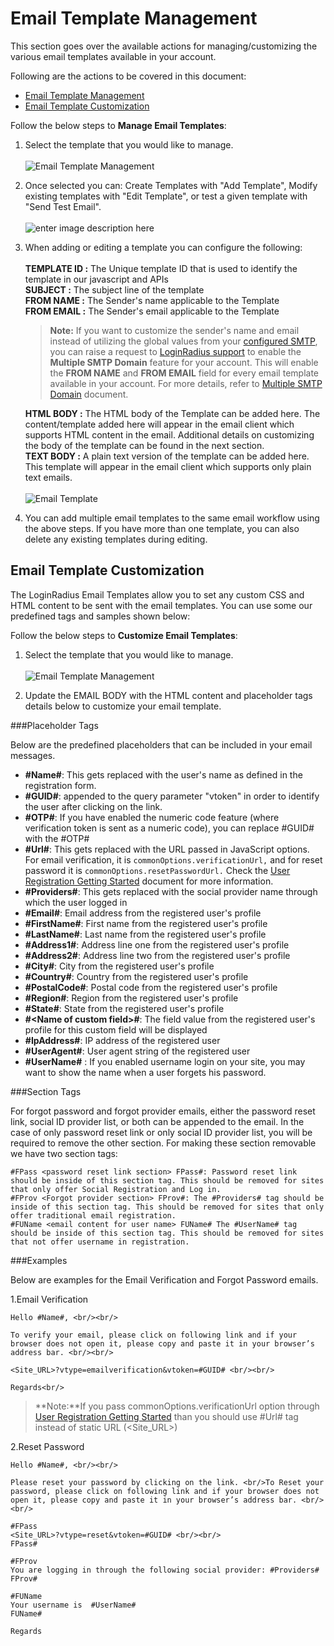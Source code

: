 # Email Template Management

This section goes over the available actions for managing/customizing the various email templates available in your account.

Following are the actions to be covered in this document:

- [Email Template Management](#email-template-management)
- [Email Template Customization](#emailtemplatecustomization0)

Follow the below steps to **Manage Email Templates**:

1. Select the template that you would like to manage.
   <br><br>![](https://apidocs.lrcontent.com/images/new_92725e77b065009689.61942750.png "Email Template Management")

2. Once selected you can: Create Templates with "Add Template", Modify existing templates with "Edit Template", or test a given template with "Send Test Email".
   <br><br>![enter image description here](https://apidocs.lrcontent.com/images/6_45415e76c5d0177992.45987817.png)

3. When adding or editing a template you can configure the following:<br><br>
   **TEMPLATE ID :** The Unique template ID that is used to identify the template in our javascript and APIs<br>
   **SUBJECT :** The subject line of the template<br>
   **FROM NAME :** The Sender's name applicable to the Template<br>
   **FROM EMAIL :** The Sender's email applicable to the Template<br>

   > **Note:** If you want to customize the sender's name and email instead of utilizing the global values from your [configured SMTP](https://adminconsole.loginradius.com/platform-configuration/identity-workflow/communication-configuration/email-configuration), you can raise a request to [LoginRadius support](https://adminconsole.loginradius.com/support/tickets/open-a-new-ticket) to enable the **Multiple SMTP Domain** feature for your account. This will enable the **FROM NAME** and **FROM EMAIL** field for every email template available in your account. For more details, refer to [Multiple SMTP Domain](/api/v2/admin-console/platform-configuration/standard-login/multiple-smtp-domain/) document.

   **HTML BODY :** The HTML body of the Template can be added here. The content/template added here will appear in the email client which supports HTML content in the email. Additional details on customizing the body of the template can be found in the next section.<br>
   **TEXT BODY :** A plain text version of the template can be added here. This template will appear in the email client which supports only plain text emails.
   <br><br>
   ![Email Template](https://apidocs.lrcontent.com/images/6--Email-Template_206806302592717a508.75464539.png "Email Template")

4. You can add multiple email templates to the same email workflow using the above steps. If you have more than one template, you can also delete any existing templates during editing.

## Email Template Customization

The LoginRadius Email Templates allow you to set any custom CSS and HTML content to be sent with the email templates. You can use some our predefined tags and samples shown below:

Follow the below steps to **Customize Email Templates**:

1. Select the template that you would like to manage.
   <br><br>![](https://apidocs.lrcontent.com/images/new_92725e77b065009689.61942750.png "Email Template Management")

2. Update the EMAIL BODY with the HTML content and placeholder tags details below to customize your email template.

###Placeholder Tags

Below are the predefined placeholders that can be included in your email messages.

- **#Name#**: This gets replaced with the user's name as defined in the registration form.
- **#GUID#**: appended to the query parameter "vtoken" in order to identify the user after clicking on the link.
- **#OTP#**: If you have enabled the numeric code feature (where verification token is sent as a numeric code), you can replace #GUID# with the #OTP#
- **#Url#**: This gets replaced with the URL passed in JavaScript options. For email verification, it is `commonOptions.verificationUrl,` and for reset password it is `commonOptions.resetPasswordUrl.` Check the [User Registration Getting Started](/api/v2/user-registration/user-registration-getting-started) document for more information.
- **#Providers#**: This gets replaced with the social provider name through which the user logged in
- **#Email#**: Email address from the registered user's profile
- **#FirstName#**: First name from the registered user's profile
- **#LastName#**: Last name from the registered user's profile
- **#Address1#**: Address line one from the registered user's profile
- **#Address2#**: Address line two from the registered user's profile
- **#City#**: City from the registered user's profile
- **#Country#**: Country from the registered user's profile
- **#PostalCode#**: Postal code from the registered user's profile
- **#Region#**: Region from the registered user's profile
- **#State#**: State from the registered user's profile
- **#&lt;Name of custom field\>#**: The field value from the registered user's profile for this custom field will be displayed
- **#IpAddress#**: IP address of the registered user
- **#UserAgent#**: User agent string of the registered user
- **#UserName#** : If you enabled username login on your site, you may want to show the name when a user forgets his password.

###Section Tags

For forgot password and forgot provider emails, either the password reset link, social ID provider list, or both can be appended to the email. In the case of only password reset link or only social ID provider list, you will be required to remove the other section. For making these section removable we have two section tags:

```
#FPass <password reset link section> FPass#: Password reset link should be inside of this section tag. This should be removed for sites that only offer Social Registration and Log in.
#FProv <Forgot provider section> FProv#: The #Providers# tag should be inside of this section tag. This should be removed for sites that only offer traditional email registration.
#FUName <email content for user name> FUName# The #UserName# tag should be inside of this section tag. This should be removed for sites that not offer username in registration.

```

###Examples

Below are examples for the Email Verification and Forgot Password emails.

1.Email Verification

```
Hello #Name#, <br/><br/>

To verify your email, please click on following link and if your browser does not open it, please copy and paste it in your browser’s address bar. <br/><br/>

<Site_URL>?vtype=emailverification&vtoken=#GUID# <br/><br/>

Regards<br/>

```

> **Note:**If you pass commonOptions.verificationUrl option through [User Registration Getting Started](/api/v2/user-registration/user-registration-getting-started) than you should use #Url# tag instead of static URL (&lt;Site_URL&gt;)

2.Reset Password

```
Hello #Name#, <br/><br/>

Please reset your password by clicking on the link. <br/>To Reset your password, please click on following link and if your browser does not open it, please copy and paste it in your browser’s address bar. <br/><br/>

#FPass
<Site_URL>?vtype=reset&vtoken=#GUID# <br/><br/>
FPass#

#FProv
You are logging in through the following social provider: #Providers#
FProv#

#FUName
Your username is  #UserName#
FUName#

Regards
```
